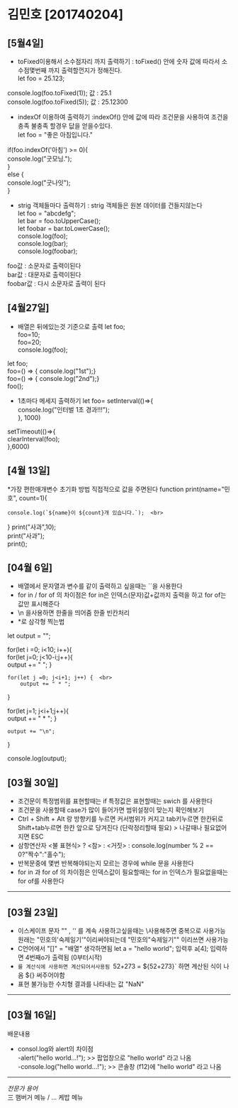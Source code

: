 # 김민호 [201740204]

## [5월4일]
* toFixed이용해서 소수점자리 까지 출력하기 : toFixed() 안에 숫자 값에 따라서 소수점몇번째 까지 출력할껀지가 정해진다.<br>
let foo = 25.123;<br>

console.log(foo.toFixed(1));  값 : 25.1<br>
console.log(foo.toFixed(5));  값 : 25.12300<br>

* indexOf 이용하여 출력하기 :indexOf() 안에 값에 따라 조건문을 사용하여 조건을 충족 불충족 할경우 닶을 얻을수있다.<br>
let foo = "좋은 아침입니다."<br>

if(foo.indexOf('아침') >= 0){<br>
    console.log("굿모닝.");<br>
}<br>
else {<br>
    console.log("굿나잇");<br>
}<br>

* strig 객체들마다 출력하기 : strig 객체들은 원본 데이터를 건들지않는다<br>
let foo = "abcdefg";<br>
let bar = foo.toUpperCase();<br>
let foobar = bar.toLowerCase();<br>
console.log(foo);<br>
console.log(bar);<br>
console.log(foobar);<br>

foo값 : 소문자로  출력이된다<br>
bar값 : 대문자로  출력이된다<br>
foobar값 : 다시 소문자로 출력이 된다<br>



## [4월27일]

* 배열은 뒤에있는것 기준으로 출력
let foo;<br>
 foo=10;<br>
 foo=20;<br>
 console.log(foo);<br>

 let foo;<br>
 foo=() => { console.log("1st");}<br>
 foo=() => { console.log("2nd");}<br>
 foo();<br>
 * 1초마다 메세지 출력하기
  let foo= setInterval(()=>{<br>
     console.log("인터벌 1초 경과!!!");<br>
 }, 1000)<br>

 setTimeout(()=>{<br>
     clearInterval(foo);<br>
 },6000)<br>
## [4월 13일]
*가장 편한매개변수 초기화 방법 직접적으로 값을 주면된다
function print(name="민호", count=1){<br>

    console.log(`${name}이 ${count}개 있습니다.`);  <br>
}
print("사과",10); <br>
print("사과"); <br>
print(); <br>
## [04월 6일]
* 배열에서 문자열과 변수를 같이 출력하고 싶을때는 ``을 사용한다
* for in / for of 의 차이점은 for in은 인덱스(문자)값+값까지 출력을 하고 for of는 값만 표시해준다
* \n 을사용하면 한줄을 띄어줌 한줄 빈칸처리
* *로 삼각형 찍는법 

let output = "";

for(let i =0; i<10; i++){ <br>
    for(let j=0; j<10-i;j++){ <br>
        output += " ";
    }

    for(let j =0; j<i+1; j++) {  <br>
        output += " * "; 
}

for(let j=1; j<i+1;j++){ <br>
    output += " * ";
}

    output += "\n";
}

console.log(output);

## [03월 30일]
* 조건문이 특정범위를 표현할때는 if 특정값은 표현할때는 swich 를 사용한다<br>
* 조건문을 사용할때 case가 많이 들어가면 범위설정이 맞는지 확인해보기<br>
* Ctrl + Shift + Alt 랑 방향키를 누르면 커서범위가 커지고 tab키누르면 한칸뒤로 Shift+tab누르면 한칸 앞으로 당겨진다 (단락정리할때 필요) > 나갈때나 필요없어지면 ESC<br>
* 삼항연산자 <불 표현식> ? <참> : <거짓>  : console.log(number % 2 == 0?"짝수":"홀수");<br>
* 반복문중에 몇번 반복해야되는지 모르는 경우에 while 문을 사용한다<br>
* for in 과 for of 의 차이점은 인덱스값이 필요할때는 for in 인덱스가 필요없을때는 for of를 사용한다<br>


***
## [03월 23일]

*   이스케이프 문자 "" , '' 를 계속 사용하고싶을때는 \사용해주면 중복으로 사용가능 원래는 "민호의'숙제일기'"이리써야되는데 "민호의\"숙제일기\"" 이리쓰면 사용가능<br>
*   C언어에서 "[]" =  "배열" 생각하면됨 let a = "hello world"; 입력후 a[4]; 입력하면 4번째o가 출력됨 (0부터시작) <br>
*   `를 계산식에 사용하면 계산되어서사용됨 `52+273 = ${52+273}` 하면 계산된 식이 나옴 ${} 써주어야함<br>
*   표현 불가능한 수치형 결과를 나타내는 값 "NaN"<br>



***
## [03월 16일]

<!-- > 오늘 배운 내용 요약 <br /> -->
<!-- > 여러줄 요약<br> -->
<!-- > 3번 -->
<!-- *** -->
배운내용<br>
*   consol.log와 alert의 차이점<br>
    -alert("hello world...!");  >> 팝업창으로 "hello world" 라고 나옴<br>
    -console.log("hello world...!");  >> 콘솔창 (f12)에 "hello world" 라고 나옴<br>



***
*전문가 용어*<br>
三 햄버거 메뉴 / ... 케밥 메뉴 <br>

<table>
</tabla>

